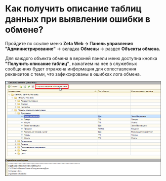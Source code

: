 # Как получить описание таблиц данных при выявлении ошибки в обмене?

Пройдите по ссылке меню **Zeta Web → Панель управления "Администрирование"** → вкладка **Обмены** → раздел **Объекты обмена.**

Для каждого объекта обмена в верхней панели меню доступна кнопка **"Получить описание таблиц"**, нажатием на нее в служебных сообщениях будет отражена информация для сопоставления реквизитов с теми, что зафиксированы в ошибках лога обмена.

![](<../.gitbook/assets/Image 122.png>)

